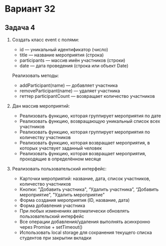 # Вариант 32
## Задача 4

1. Создать класс event с полями: 
   - id — уникальный идентификатор (число) 
   - title — название мероприятия (строка) 
   - participants — массив имён участников (строки) 
   - date — дата проведения (строка или объект Date) 

   Реализовать методы: 
   - addParticipant(name) — добавляет участника 
   - removeParticipant(name) — удаляет участника 
   - геттер participantCount — возвращает количество участников


2. Дан массив мероприятий: 
   - Реализовать функцию, которая группирует мероприятия по дате  
   - Реализовать функцию, возвращающую уникальный список всех участников
   - Реализовать функцию, которая группирует мероприятия по количеству участников 
   - Реализовать функцию, которая возвращает мероприятия, в которых участвует заданный человек 
   - Реализовать функцию, которая возвращает мероприятия, проходящие в определённом месяце 


3. Реализовать пользовательский интерфейс: 
   - Карточки мероприятий: название, дата, список участников, количество участников 
   - Кнопки: "Добавить участника", “Удалить участника”, “Добавить мероприятие”, "Удалить мероприятие"  
   - Форма создания мероприятия (ID, название, дата)  
   - Форма добавления участника 
   - При любых изменениях автоматически обновлять пользовательский интерфейс 
   - Все операции добавления/удаления выполнять асинхронно через Promise + setTimeout() 
   - Использовать local storage для сохранения текущего списка студентов при закрытии вкладки
